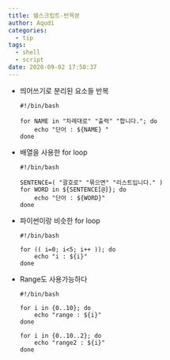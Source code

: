 ```yaml
---
title: 쉘스크립트-반목분
author: Aqudi
categories:
  - tip
tags:
  - shell
  - script
date: 2020-09-02 17:50:37
---
```

+ 띄어쓰기로 분리된 요소들 반복
    ```shell
    #!/bin/bash

    for NAME in "차례대로" "출력" "합니다."; do
        echo "단어 : ${NAME} "
    done
    ```

+ 배열을 사용한 for loop
    ```shell
    #!/bin/bash

    SENTENCE=( "괄호로" "묶으면" "리스트입니다." )
    for WORD in ${SENTENCE[@]}; do
        echo "단어 : ${WORD}"
    done
    ```

+ 파이썬이랑 비슷한 for loop
    ```shell
    #!/bin/bash

    for (( i=0; i<5; i++ )); do
        echo "i : ${i}"
    done
    ```

+ Range도 사용가능하다
    ```shell
    #!/bin/bash

    for i in {0..10}; do
        echo "range : ${i}"
    done

    for i in {0..10..2}; do
        echo "range2 : ${i}"
    done
    ```